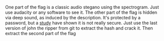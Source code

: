 One part of the flag is a classic audio stegano using the spectrogram. Just use audacity or any software to see it.
The other part of the flag is hidden via deep sound, as induced by the description.
It's protected by a password, but a [study](https://ryan.govost.es/2018/03/09/deepsound.html) have shown it is not really secure.
Just use the last version of john the ripper from git to extract the hash and crack it.
Then extract the second part of the flag
